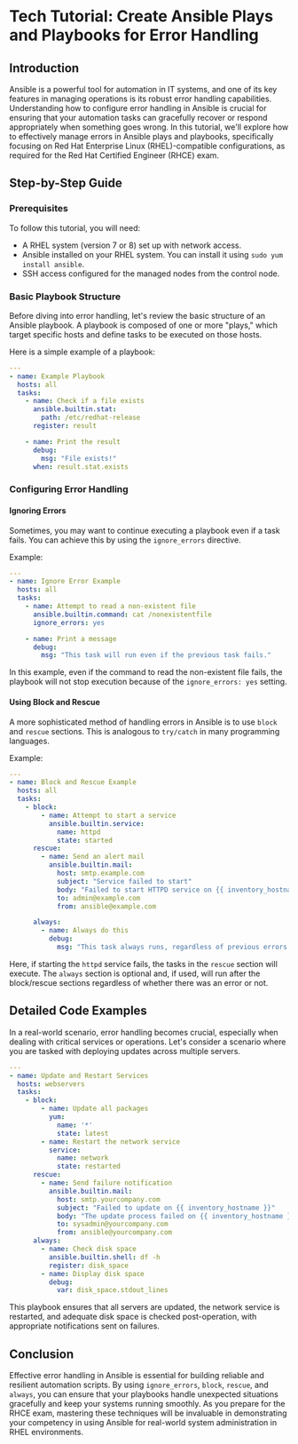 # Tech Tutorial: Create Ansible Plays and Playbooks for Error Handling

## Introduction

Ansible is a powerful tool for automation in IT systems, and one of its key features in managing operations is its robust error handling capabilities. Understanding how to configure error handling in Ansible is crucial for ensuring that your automation tasks can gracefully recover or respond appropriately when something goes wrong. In this tutorial, we'll explore how to effectively manage errors in Ansible plays and playbooks, specifically focusing on Red Hat Enterprise Linux (RHEL)-compatible configurations, as required for the Red Hat Certified Engineer (RHCE) exam.

## Step-by-Step Guide

### Prerequisites

To follow this tutorial, you will need:
- A RHEL system (version 7 or 8) set up with network access.
- Ansible installed on your RHEL system. You can install it using `sudo yum install ansible`.
- SSH access configured for the managed nodes from the control node.

### Basic Playbook Structure

Before diving into error handling, let's review the basic structure of an Ansible playbook. A playbook is composed of one or more "plays," which target specific hosts and define tasks to be executed on those hosts.

Here is a simple example of a playbook:

```yaml
---
- name: Example Playbook
  hosts: all
  tasks:
    - name: Check if a file exists
      ansible.builtin.stat:
        path: /etc/redhat-release
      register: result

    - name: Print the result
      debug:
        msg: "File exists!"
      when: result.stat.exists
```

### Configuring Error Handling

#### Ignoring Errors

Sometimes, you may want to continue executing a playbook even if a task fails. You can achieve this by using the `ignore_errors` directive.

Example:

```yaml
---
- name: Ignore Error Example
  hosts: all
  tasks:
    - name: Attempt to read a non-existent file
      ansible.builtin.command: cat /nonexistentfile
      ignore_errors: yes

    - name: Print a message
      debug:
        msg: "This task will run even if the previous task fails."
```

In this example, even if the command to read the non-existent file fails, the playbook will not stop execution because of the `ignore_errors: yes` setting.

#### Using Block and Rescue

A more sophisticated method of handling errors in Ansible is to use `block` and `rescue` sections. This is analogous to `try/catch` in many programming languages.

Example:

```yaml
---
- name: Block and Rescue Example
  hosts: all
  tasks:
    - block:
        - name: Attempt to start a service
          ansible.builtin.service:
            name: httpd
            state: started
      rescue:
        - name: Send an alert mail
          ansible.builtin.mail:
            host: smtp.example.com
            subject: "Service failed to start"
            body: "Failed to start HTTPD service on {{ inventory_hostname }}"
            to: admin@example.com
            from: ansible@example.com

      always:
        - name: Always do this
          debug:
            msg: "This task always runs, regardless of previous errors."
```

Here, if starting the `httpd` service fails, the tasks in the `rescue` section will execute. The `always` section is optional and, if used, will run after the block/rescue sections regardless of whether there was an error or not.

## Detailed Code Examples

In a real-world scenario, error handling becomes crucial, especially when dealing with critical services or operations. Let's consider a scenario where you are tasked with deploying updates across multiple servers.

```yaml
---
- name: Update and Restart Services
  hosts: webservers
  tasks:
    - block:
        - name: Update all packages
          yum:
            name: '*'
            state: latest
        - name: Restart the network service
          service:
            name: network
            state: restarted
      rescue:
        - name: Send failure notification
          ansible.builtin.mail:
            host: smtp.yourcompany.com
            subject: "Failed to update on {{ inventory_hostname }}"
            body: "The update process failed on {{ inventory_hostname }}"
            to: sysadmin@yourcompany.com
            from: ansible@yourcompany.com
      always:
        - name: Check disk space
          ansible.builtin.shell: df -h
          register: disk_space
        - name: Display disk space
          debug:
            var: disk_space.stdout_lines
```

This playbook ensures that all servers are updated, the network service is restarted, and adequate disk space is checked post-operation, with appropriate notifications sent on failures.

## Conclusion

Effective error handling in Ansible is essential for building reliable and resilient automation scripts. By using `ignore_errors`, `block`, `rescue`, and `always`, you can ensure that your playbooks handle unexpected situations gracefully and keep your systems running smoothly. As you prepare for the RHCE exam, mastering these techniques will be invaluable in demonstrating your competency in using Ansible for real-world system administration in RHEL environments.